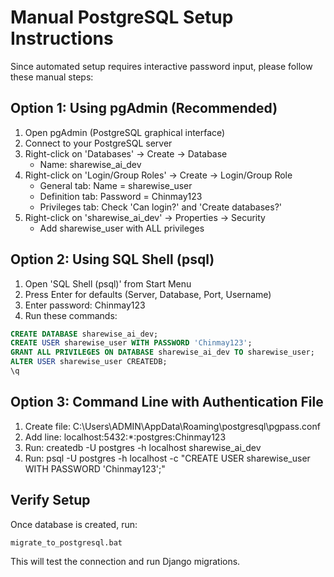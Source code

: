 # Manual PostgreSQL Setup Instructions

Since automated setup requires interactive password input, please follow these manual steps:

## Option 1: Using pgAdmin (Recommended)
1. Open pgAdmin (PostgreSQL graphical interface)
2. Connect to your PostgreSQL server
3. Right-click on 'Databases' → Create → Database
   - Name: sharewise_ai_dev
4. Right-click on 'Login/Group Roles' → Create → Login/Group Role
   - General tab: Name = sharewise_user
   - Definition tab: Password = Chinmay123
   - Privileges tab: Check 'Can login?' and 'Create databases?'
5. Right-click on 'sharewise_ai_dev' → Properties → Security
   - Add sharewise_user with ALL privileges

## Option 2: Using SQL Shell (psql)
1. Open 'SQL Shell (psql)' from Start Menu
2. Press Enter for defaults (Server, Database, Port, Username)
3. Enter password: Chinmay123
4. Run these commands:

```sql
CREATE DATABASE sharewise_ai_dev;
CREATE USER sharewise_user WITH PASSWORD 'Chinmay123';
GRANT ALL PRIVILEGES ON DATABASE sharewise_ai_dev TO sharewise_user;
ALTER USER sharewise_user CREATEDB;
\q
```

## Option 3: Command Line with Authentication File
1. Create file: C:\Users\ADMIN\AppData\Roaming\postgresql\pgpass.conf
2. Add line: localhost:5432:*:postgres:Chinmay123
3. Run: createdb -U postgres -h localhost sharewise_ai_dev
4. Run: psql -U postgres -h localhost -c "CREATE USER sharewise_user WITH PASSWORD 'Chinmay123';"

## Verify Setup
Once database is created, run:
```batch
migrate_to_postgresql.bat
```

This will test the connection and run Django migrations.
